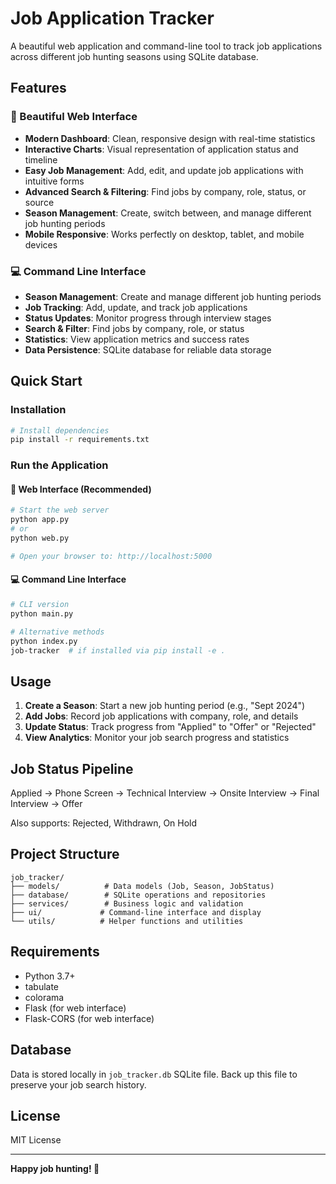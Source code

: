 # Job Application Tracker

A beautiful web application and command-line tool to track job applications across different job hunting seasons using SQLite database.

## Features

### 🌟 Beautiful Web Interface

- **Modern Dashboard**: Clean, responsive design with real-time statistics
- **Interactive Charts**: Visual representation of application status and timeline
- **Easy Job Management**: Add, edit, and update job applications with intuitive forms
- **Advanced Search & Filtering**: Find jobs by company, role, status, or source
- **Season Management**: Create, switch between, and manage different job hunting periods
- **Mobile Responsive**: Works perfectly on desktop, tablet, and mobile devices

### 💻 Command Line Interface

- **Season Management**: Create and manage different job hunting periods
- **Job Tracking**: Add, update, and track job applications
- **Status Updates**: Monitor progress through interview stages
- **Search & Filter**: Find jobs by company, role, or status
- **Statistics**: View application metrics and success rates
- **Data Persistence**: SQLite database for reliable data storage

## Quick Start

### Installation

```bash
# Install dependencies
pip install -r requirements.txt
```

### Run the Application

#### 🌟 Web Interface (Recommended)

```bash
# Start the web server
python app.py
# or
python web.py

# Open your browser to: http://localhost:5000
```

#### 💻 Command Line Interface

```bash
# CLI version
python main.py

# Alternative methods
python index.py
job-tracker  # if installed via pip install -e .
```

## Usage

1. **Create a Season**: Start a new job hunting period (e.g., "Sept 2024")
2. **Add Jobs**: Record job applications with company, role, and details
3. **Update Status**: Track progress from "Applied" to "Offer" or "Rejected"
4. **View Analytics**: Monitor your job search progress and statistics

## Job Status Pipeline

Applied → Phone Screen → Technical Interview → Onsite Interview → Final Interview → Offer

Also supports: Rejected, Withdrawn, On Hold

## Project Structure

```
job_tracker/
├── models/          # Data models (Job, Season, JobStatus)
├── database/        # SQLite operations and repositories
├── services/        # Business logic and validation
├── ui/             # Command-line interface and display
└── utils/          # Helper functions and utilities
```

## Requirements

- Python 3.7+
- tabulate
- colorama
- Flask (for web interface)
- Flask-CORS (for web interface)

## Database

Data is stored locally in `job_tracker.db` SQLite file. Back up this file to preserve your job search history.

## License

MIT License

---

**Happy job hunting! 🚀**

